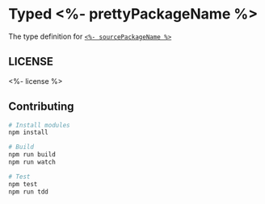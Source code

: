 # Typed <%- prettyPackageName %>
The type definition for [`<%- sourcePackageName %>`](<%- sourcePackageUrl %>)

## LICENSE
<%- license %>

## Contributing

```sh
# Install modules
npm install

# Build
npm run build
npm run watch

# Test
npm test
npm run tdd
```